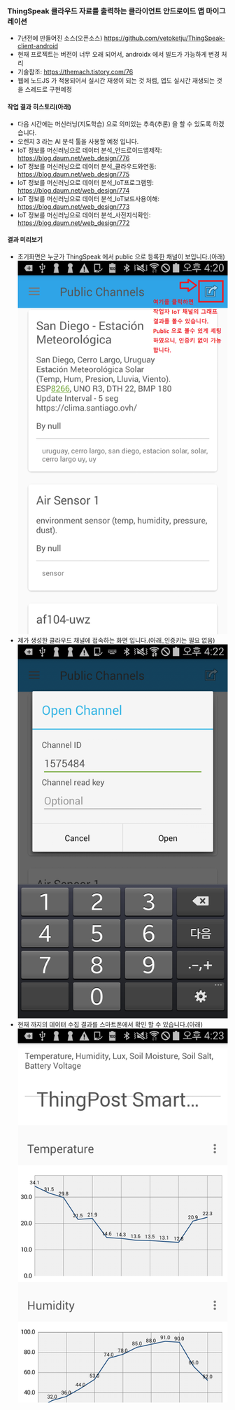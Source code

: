 ### ThingSpeak 클라우드 자료를 출력하는 클라이언트 안드로이드 앱 마이그레이션
- 7년전에 만들어진 소스(오픈소스) https://github.com/vetoketju/ThingSpeak-client-android
- 현재 프로젝트는 버전이 너무 오래 되어서, androidx 에서 빌드가 가능하게 변경 처리
- 기술참조: https://themach.tistory.com/76
- 웹에 노드JS 가 적용되어서 실시간 재생이 되는 것 처럼, 앱도 실시간 재생되는 것을 스레드로 구현예정

#### 작업 결과 히스토리(아래)
- 다음 시간에는 머신러닝(지도학습) 으로 의미있는 추측(추론) 을 할 수 있도록 하겠습니다.
- 오렌지 3 라는 AI 분석 툴을 사용할 예정 입니다.
- IoT 정보를 머신러닝으로 데이터 분석_안드로이드앱제작: https://blog.daum.net/web_design/776
- IoT 정보를 머신러닝으로 데이터 분석_클라우드와연동: https://blog.daum.net/web_design/775
- IoT 정보를 머신러닝으로 데이터 분석_IoT프로그램밍: https://blog.daum.net/web_design/774
- IoT 정보를 머신러닝으로 데이터 분석_IoT보드사용이해: https://blog.daum.net/web_design/773
- IoT 정보를 머신러닝으로 데이터 분석_사전지식확인:  https://blog.daum.net/web_design/772

#### 결과 미리보기
- 초기화면은 누군가 ThingSpeak 에서 public 으로 등록한 채널이 보입니다.(아래)
![ex_screenshot](./README/device20211119_00.png)
- 제가 생성한 클라우드 채널에 접속하는 화면 입니다.(아래_인증키는 필요 없음)
![ex_screenshot](./README/device20211119_01.png)
- 현재 까지의 데이터 수집 결과를 스마트폰에서 확인 할 수 있습니다.(아래)
![ex_screenshot](./README/device20211119_02.png)
